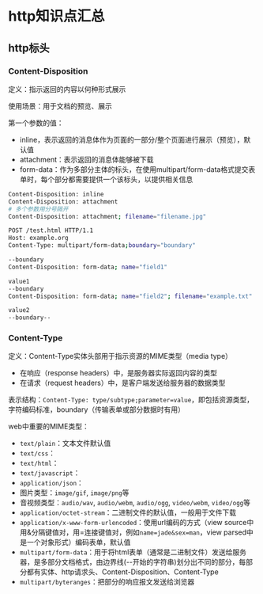 # http知识点汇总

## http标头

### Content-Disposition

定义：指示返回的内容以何种形式展示

使用场景：用于文档的预览、展示

第一个参数的值：
- inline，表示返回的消息体作为页面的一部分/整个页面进行展示（预览），默认值
- attachment：表示返回的消息体能够被下载
- form-data：作为多部分主体的标头，在使用multipart/form-data格式提交表单时，每个部分都需要提供一个该标头，以提供相关信息

<!-- tabs:start -->

<!-- tab:作为消息体的标头 -->
```bash
Content-Disposition: inline
Content-Disposition: attachment
# 多个参数用分号隔开
Content-Disposition: attachment; filename="filename.jpg"
```

<!-- tab:作为多部分主体的标头 -->
```bash
POST /test.html HTTP/1.1
Host: example.org
Content-Type: multipart/form-data;boundary="boundary"

--boundary
Content-Disposition: form-data; name="field1"

value1
--boundary
Content-Disposition: form-data; name="field2"; filename="example.txt"

value2
--boundary--
```
<!-- tabs:end -->

### Content-Type

定义：Content-Type实体头部用于指示资源的MIME类型（media type）
- 在响应（response headers）中，是服务器实际返回内容的类型
- 在请求（request headers）中，是客户端发送给服务器的数据类型

表示结构：`Content-Type: type/subtype;parameter=value`，即包括资源类型，字符编码标准，boundary（传输表单或部分数据时有用）

web中重要的MIME类型：
- `text/plain`：文本文件默认值
- `text/css`：
- `text/html`：
- `text/javascript`：
- `application/json`：
- 图片类型：`image/gif`, `image/png`等
- 音视频类型：`audio/wav`, `audio/webm`, `audio/ogg`, `video/webm`, `video/ogg`等
- `application/octet-stream`：二进制文件的默认值，一般用于文件下载
- `application/x-www-form-urlencoded`：使用url编码的方式（view source中用&分隔键值对，用=连接键值对，例如`name=jade&sex=man`，view parsed中是一个对象形式）编码表单，默认值
- `multipart/form-data`：用于将html表单（通常是二进制文件）发送给服务器，是多部分文档格式，由边界线(--开始的字符串)划分出不同的部分，每部分都有实体、http请求头、Content-Disposition、Content-Type
- `multipart/byteranges`：把部分的响应报文发送给浏览器